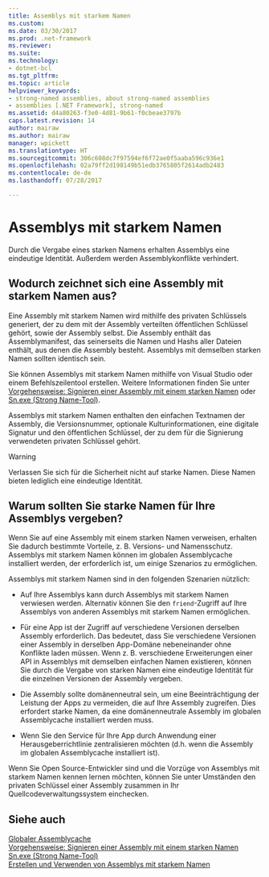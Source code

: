 ```yaml
---
title: Assemblys mit starkem Namen
ms.custom: 
ms.date: 03/30/2017
ms.prod: .net-framework
ms.reviewer: 
ms.suite: 
ms.technology:
- dotnet-bcl
ms.tgt_pltfrm: 
ms.topic: article
helpviewer_keywords:
- strong-named assemblies, about strong-named assemblies
- assemblies [.NET Framework], strong-named
ms.assetid: d4a80263-f3e0-4d81-9b61-f0cbeae3797b
caps.latest.revision: 14
author: mairaw
ms.author: mairaw
manager: wpickett
ms.translationtype: HT
ms.sourcegitcommit: 306c608dc7f97594ef6f72ae0f5aaba596c936e1
ms.openlocfilehash: 02a79ff2d198149b51edb3765805f2614adb2483
ms.contentlocale: de-de
ms.lasthandoff: 07/28/2017

---
```

# <a name="strong-named-assemblies"></a>Assemblys mit starkem Namen
Durch die Vergabe eines starken Namens erhalten Assemblys eine eindeutige Identität. Außerdem werden Assemblykonflikte verhindert.  
  
## <a name="what-makes-a-strong-named-assembly"></a>Wodurch zeichnet sich eine Assembly mit starkem Namen aus?  
 Eine Assembly mit starkem Namen wird mithilfe des privaten Schlüssels generiert, der zu dem mit der Assembly verteilten öffentlichen Schlüssel gehört, sowie der Assembly selbst. Die Assembly enthält das Assemblymanifest, das seinerseits die Namen und Hashs aller Dateien enthält, aus denen die Assembly besteht. Assemblys mit demselben starken Namen sollten identisch sein.  
  
 Sie können Assemblys mit starkem Namen mithilfe von Visual Studio oder einem Befehlszeilentool erstellen. Weitere Informationen finden Sie unter [Vorgehensweise: Signieren einer Assembly mit einem starken Namen](../../../docs/framework/app-domains/how-to-sign-an-assembly-with-a-strong-name.md) oder [Sn.exe (Strong Name-Tool)](../../../docs/framework/tools/sn-exe-strong-name-tool.md).  
  
 Assemblys mit starkem Namen enthalten den einfachen Textnamen der Assembly, die Versionsnummer, optionale Kulturinformationen, eine digitale Signatur und den öffentlichen Schlüssel, der zu dem für die Signierung verwendeten privaten Schlüssel gehört.  
  
> [!WARNING]
>  Verlassen Sie sich für die Sicherheit nicht auf starke Namen. Diese Namen bieten lediglich eine eindeutige Identität.  
  
## <a name="why-strong-name-your-assemblies"></a>Warum sollten Sie starke Namen für Ihre Assemblys vergeben?  
 Wenn Sie auf eine Assembly mit einem starken Namen verweisen, erhalten Sie dadurch bestimmte Vorteile, z. B. Versions- und Namensschutz. Assemblys mit starkem Namen können im globalen Assemblycache installiert werden, der erforderlich ist, um einige Szenarios zu ermöglichen.  
  
 Assemblys mit starkem Namen sind in den folgenden Szenarien nützlich:  
  
-   Auf Ihre Assemblys kann durch Assemblys mit starkem Namen verwiesen werden. Alternativ können Sie den `friend`-Zugriff auf Ihre Assemblys von anderen Assemblys mit starkem Namen ermöglichen.  
  
-   Für eine App ist der Zugriff auf verschiedene Versionen derselben Assembly erforderlich. Das bedeutet, dass Sie verschiedene Versionen einer Assembly in derselben App-Domäne nebeneinander ohne Konflikte laden müssen. Wenn z. B. verschiedene Erweiterungen einer API in Assemblys mit demselben einfachen Namen existieren, können Sie durch die Vergabe von starken Namen eine eindeutige Identität für die einzelnen Versionen der Assembly vergeben.  
  
-   Die Assembly sollte domänenneutral sein, um eine Beeinträchtigung der Leistung der Apps zu vermeiden, die auf Ihre Assembly zugreifen. Dies erfordert starke Namen, da eine domänenneutrale Assembly im globalen Assemblycache installiert werden muss.  
  
-   Wenn Sie den Service für Ihre App durch Anwendung einer Herausgeberrichtlinie zentralisieren möchten (d.h. wenn die Assembly im globalen Assemblycache installiert ist).  
  
 Wenn Sie Open Source-Entwickler sind und die Vorzüge von Assemblys mit starkem Namen kennen lernen möchten, können Sie unter Umständen den privaten Schlüssel einer Assembly zusammen in Ihr Quellcodeverwaltungssystem einchecken.  
  
## <a name="see-also"></a>Siehe auch  
 [Globaler Assemblycache](../../../docs/framework/app-domains/gac.md)   
 [Vorgehensweise: Signieren einer Assembly mit einem starken Namen](../../../docs/framework/app-domains/how-to-sign-an-assembly-with-a-strong-name.md)   
 [Sn.exe (Strong Name-Tool)](../../../docs/framework/tools/sn-exe-strong-name-tool.md)   
 [Erstellen und Verwenden von Assemblys mit starkem Namen](../../../docs/framework/app-domains/create-and-use-strong-named-assemblies.md)

